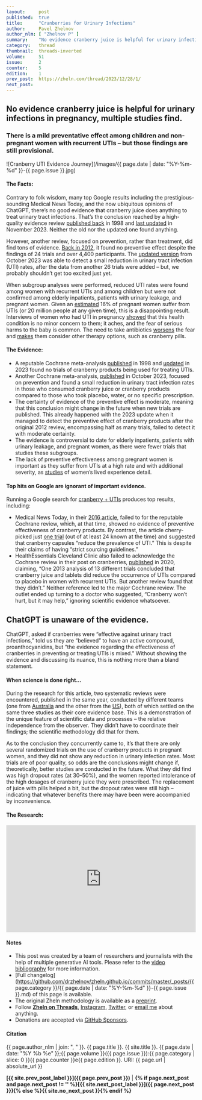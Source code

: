 ```yaml
---
layout:     post
published:  true
title:      "Cranberries for Urinary Infections"
author:     Pavel Zhelnov
author_nlm: [ "Zhelnov P" ]
summary:    "No evidence cranberry juice is helpful for urinary infections in pregnancy, multiple studies find. There is a mild preventative effect among children and non-pregnant women with recurrent UTIs ­– but those findings are still provisional."
category:   thread
thumbnail:  threads-inverted
volume:     51
issue:      2
counter:    5
edition:    1
prev_post:  https://zheln.com/thread/2023/12/28/1/
next_post:  
---
```


## No evidence cranberry juice is helpful for urinary infections in pregnancy, multiple studies find. 

### There is a mild preventative effect among children and non-pregnant women with recurrent UTIs ­– but those findings are still provisional.

![Cranberry UTI Evidence Journey](/images/{{ page.date | date: "%Y-%m-%d" }}-{{ page.issue }}.jpg)

#### The Facts:

Contrary to folk wisdom, many top Google results including the prestigious-sounding Medical News Today, and the now ubiquitous opinions of ChatGPT, there’s no good evidence that cranberry juice does anything to treat urinary tract infections. That’s the conclusion reached by a high-quality evidence review [published back][jepson_cranberries_1998] in 1998 and [last updated][jepson_cranberries_2023] in November 2023. Neither the old nor the updated one found anything.

However, another review, focused on prevention, rather than treatment, did find tons of evidence. [Back in 2012][jepson_cranberries_2012], it found no preventive effect despite the findings of 24 trials and over 4,400 participants. The [updated version][williams_cranberries_2023] from October 2023 was able to detect a small reduction in urinary tract infection (UTI) rates, after the data from another 26 trials were added – but, we probably shouldn’t get too excited just yet.

When subgroup analyses were performed, reduced UTI rates were found among women with recurrent UTIs and among children but were not confirmed among elderly inpatients, patients with urinary leakage, and pregnant women. Given an [estimated](#the-research) 16% of pregnant women suffer from UTIs (or 20 million people at any given time), this is a disappointing result. Interviews of women who had UTI in pregnancy [showed][almeida_hospitalizacao_2016] that this health condition is no minor concern to them; it aches, and the fear of serious harms to the baby is common. The need to take antibiotics [worsens][ghouri_there_2020] the fear and [makes][ghouri_urinary_2019] them consider other therapy options, such as cranberry pills.

#### The Evidence:

- A reputable Cochrane meta-analysis [published][jepson_cranberries_1998] in 1998 and [updated][jepson_cranberries_2023] in 2023 found no trials of cranberry products being used for treating UTIs. 
- Another Cochrane meta-analysis, [published][williams_cranberries_2023] in October 2023, focused on prevention and found a small reduction in urinary tract infection rates in those who consumed cranberry juice or cranberry products compared to those who took placebo, water, or no specific prescription.
- The certainty of evidence of the preventive effect is moderate, meaning that this conclusion might change in the future when new trials are published. This already happened with the 2023 update when it managed to detect the preventive effect of cranberry products after the original 2012 review, encompassing half as many trials, failed to detect it with moderate certainty.
- The evidence is controversial to date for elderly inpatients, patients with urinary leakage, and pregnant women, as there were fewer trials that studies these subgroups.
- The lack of preventive effectiveness among pregnant women is important as they suffer from UTIs at a high rate and with additional severity, as [studies](#the-research) of women’s lived experience detail. 

#### Top hits on Google are ignorant of important evidence.

Running a Google search for [cranberry + UTIs](https://www.google.com/search?q=cranberry+utis) produces top results, including:

- Medical News Today, in their [2016 article](https://www.medicalnewstoday.com/articles/306498), failed to for the reputable Cochrane review, which, at that time, showed no evidence of preventive effectiveness of cranberry products. By contrast, the article cherry-picked just [one trial](http://doi.org/10.1016/j.ajog.2015.04.003) (out of at least 24 known at the time) and suggested that cranberry capsules “reduce the prevalence of UTI.” This is despite their claims of having “strict sourcing guidelines.”
- HealthEssentials Cleveland Clinic also failed to acknowledge the Cochrane review in their post on cranberries, [published](https://health.clevelandclinic.org/can-cranberry-juice-stop-uti) in 2020, claiming, “One 2013 analysis of 13 different trials concluded that cranberry juice and tablets did reduce the occurrence of UTIs compared to placebo in women with recurrent UTIs. But another review found that they didn’t.” Neither reference led to the major Cochrane review. The outlet ended up turning to a doctor who suggested, “Cranberry won’t hurt, but it may help,” ignoring scientific evidence whatsoever.

## ChatGPT is unaware of the evidence.

ChatGPT, asked if cranberries were “effective against urinary tract infections,” told us they are “believed” to have an active compound, proanthocyanidins, but “the evidence regarding the effectiveness of cranberries in preventing or treating UTIs is mixed.” Without showing the evidence and discussing its nuance, this is nothing more than a bland statement.

#### When science is done right… 

During the research for this article, two systematic reviews were encountered, published in the same year, conducted by different teams (one from [Australia][williams_cranberries_2023] and the other from the [US][bolgarina_cranberry_2023]), both of which settled on the same three studies as their core evidence base. This is a demonstration of the unique feature of scientific data and processes – the relative independence from the observer. They didn’t have to coordinate their findings; the scientific methodology did that for them.

As to the conclusion they concurrently came to, it’s that there are only several randomized trials on the use of cranberry products in pregnant women, and they did not show any reduction in urinary infection rates. Most trials are of poor quality, so odds are the conclusions might change if, theoretically, better studies are conducted in the future. What they did find was high dropout rates (at 30–50%), and the women reported intolerance of the high dosages of cranberry juice they were prescribed. The replacement of juice with pills helped a bit, but the dropout rates were still high – indicating that whatever benefits there may have been were accompanied by inconvenience. 

#### The Research:

<div style='position: relative; padding-bottom: 56.25%; width: 100%; display: flex; flex-direction: row; justify-content: center; align-items: center;'><iframe style='top: 0; width: 100%; height: 100% !important; position: absolute' allowtransparency='true' sandbox='allow-same-origin allow-popups allow-top-navigation allow-orientation-lock allow-scripts allow-forms' src='https://www.writeinstone.com/widget/published-8e863b53-dfe0-40c3-b18a-d18d0beef039?lightmode=false?primary=000000?secondary=5a4e70' frameborder='0' scrolling='no' allow='accelerometer; autoplay; encrypted-media; gyroscope; picture-in-picture' allowfullscreen></iframe></div>

#### Notes

- This post was created by a team of researchers and journalists with the help of multiple generative AI tools. Please refer to the [video bibliography](#the-research) for more information.
- [Full changelog](https://github.com/drzhelnov/zheln.github.io/commits/master/_posts/{{ page.category }}/{{ page.date | date: "%Y-%m-%d" }}-{{ page.issue }}.md) of this page is available.
- The original Zheln methodology is available as a [preprint](https://doi.org/10.31222/osf.io/y2nrb).
- Follow **[Zheln on Threads](https://www.threads.net/@igzheln)**, [Instagram](https://instagram.com/igzheln), [Twitter](https://twitter.com/drzhelnov), or [email me](mailto:pavel@zheln.com) about anything.
- Donations are accepted via [GitHub Sponsors](https://github.com/sponsors/drzhelnov).

#### Citation

{{ page.author_nlm | join: ", " }}. {{ page.title }}. {{ site.title }}. {{ page.date | date: "%Y %b %e" }};{{ page.volume }}({{ page.issue }}):{{ page.category | slice: 0 }}{{ page.counter }}e{{ page.edition }}. URI: {{ page.url | absolute_url }}

**[{{ site.prev_post_label }}]({{ page.prev_post }})** | **{% if page.next_post and page.next_post != '' %}[{{ site.next_post_label }}]({{ page.next_post }}){% else %}{{ site.no_next_post }}{% endif %}**

[jepson_cranberries_2023]: https://doi.org/10.1002/14651858.CD001322.pub2 "Jepson RG, Mihaljevic L, Craig JC. Cranberries for treating urinary tract infections. Cochrane Database Syst Rev. 2023 Dec 14;12(12):CD001322. doi: 10.1002/14651858.CD001322.pub2. PMID: 38096261; PMCID: PMC10721117."

[jepson_cranberries_1998]: https://doi.org/10.1002/14651858.CD001322 "Jepson RG, Mihaljevic L, Craig JC. Cranberries for treating urinary tract infections. Cochrane Kidney and Transplant Group, editor. Cochrane Database of Systematic Reviews [Internet]. 1998 Oct 26 [cited 2023 Dec 23]; Available from: https://doi.org/10.1002/14651858.CD001322"

[williams_cranberries_2023]: https://doi.org/10.1002/14651858.CD001321.pub7 "Williams G, Stothart CI, Hahn D, Stephens JH, Craig JC, Hodson EM. Cranberries for preventing urinary tract infections. Cochrane Database Syst Rev. 2023 Nov 10;11(11):CD001321. doi: 10.1002/14651858.CD001321.pub7. PMID: 37947276; PMCID: PMC10636779."

[jepson_cranberries_2012]: http://doi.org/10.1002/14651858.CD001321.pub5 "Jepson RG, Williams G, Craig JC. Cranberries for preventing urinary tract infections. Cochrane Kidney and Transplant Group, editor. Cochrane Database of Systematic Reviews [Internet]. 2012 Oct 17 [cited 2023 Dec 24];2014(6). Available from: http://doi.org/10.1002/14651858.CD001321.pub5"

[bolgarina_cranberry_2023]: https://doi.org/10.7759/cureus.46738 "Bolgarina Z, Gonzalez-Gonzalez LF, Rodroiguez GV, Camacho A. Cranberry Supplements for Urinary Tract Infection Prophylaxis in Pregnant Women: A Systematic Review of Clinical Trials and Observational Studies on Efficacy, Acceptability, Outcomes Measurement Methods, and Studies' Feasibility. Cureus. 2023 Oct 9;15(10):e46738. doi: 10.7759/cureus.46738. PMID: 38022216; PMCID: PMC10631496."

[izett-kay_experiences_2022]: https://doi.org/10.1002/nau.24884 "Izett-Kay M, Barker KL, McNiven A, Toye F. Experiences of urinary tract infection: A systematic review and meta-ethnography. Neurourol Urodyn. 2022 Mar;41(3):724-739. doi: 10.1002/nau.24884. Epub 2022 Feb 3. PMID: 35114012."

[salari_global_2023]: https://doi.org/10.1016/j.puhe.2023.08.016 "Salari N, Khoshbakht Y, Hemmati M, Khodayari Y, Khaleghi AA, Jafari F, Shohaimi S, Mohammadi M. Global prevalence of urinary tract infection in pregnant mothers: a systematic review and meta-analysis. Public Health. 2023 Sep 19;224:58-65. doi: 10.1016/j.puhe.2023.08.016. Epub ahead of print. PMID: 37734277."

[ghouri_there_2020]: https://doi.org/10.1111/hex.13044 "Ghouri F, Hollywood A, Ryan K. 'There is no choice apart from antibiotics…': Qualitative analysis of views on urinary infections in pregnancy and antimicrobial resistance. Health Expect. 2020 Jun;23(3):644-650. doi: 10.1111/hex.13044. Epub 2020 Feb 29. PMID: 32113189; PMCID: PMC7321732."

[ghouri_urinary_2019]: https://doi.org/10.1186/s12884-019-2451-z "Ghouri F, Hollywood A, Ryan K. Urinary tract infections and antibiotic use in pregnancy - qualitative analysis of online forum content. BMC Pregnancy Childbirth. 2019 Aug 13;19(1):289. doi: 10.1186/s12884-019-2451-z. PMID: 31409404; PMCID: PMC6693226."

[almeida_hospitalizacao_2016]: https://pesquisa.bvsalud.org/portal/resource/pt/bde-29996 "Alves de Almeida AP, de Souza de Jesus LM, Costa Maia Dias IC, de Fátima Fernandes MN, Santos Mourão IS, Nogueira Ferreira AG. Hospitalization of recurring urinary tract infection: perception of pregnant women. J Nurs UFPE/Revista de Enfermagem UFPE. 2016;10(Supl. 5):4233-4239. doi: 10.5205/1981-8963-v10i5a11168p4233-4239-2016."
